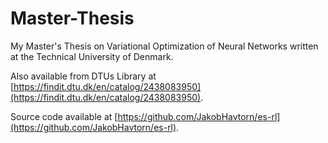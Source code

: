 # Master-Thesis
My Master's Thesis on Variational Optimization of Neural Networks written at the Technical University of Denmark.

Also available from DTUs Library at [https://findit.dtu.dk/en/catalog/2438083950](https://findit.dtu.dk/en/catalog/2438083950).

Source code available at [https://github.com/JakobHavtorn/es-rl](https://github.com/JakobHavtorn/es-rl).
